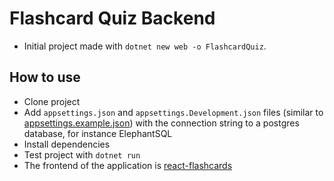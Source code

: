 # Flashcard Quiz Backend

- Initial project made with `dotnet new web -o FlashcardQuiz`.

## How to use

- Clone project
- Add `appsettings.json` and `appsettings.Development.json` files (similar to [appsettings.example.json](./FlashcardQuiz/appsettings.example.json)) with the connection string to a postgres database, for instance ElephantSQL
- Install dependencies
- Test project with `dotnet run`
- The frontend of the application is [react-flashcards](https://github.com/maritmoe/react-flashcards)
